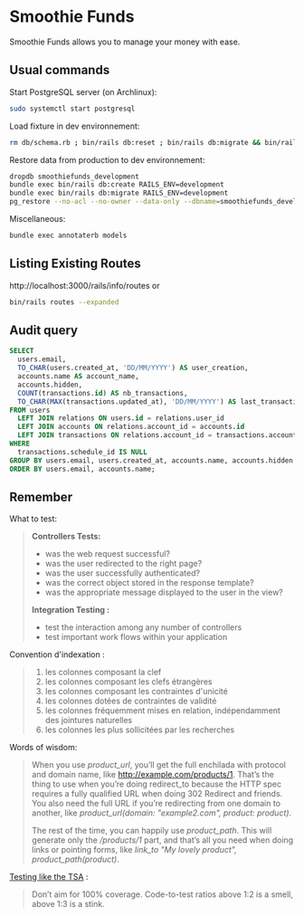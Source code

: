 # Smoothie Funds
Smoothie Funds allows you to manage your money with ease.


## Usual commands
Start PostgreSQL server (on Archlinux):
```sh
sudo systemctl start postgresql
```

Load fixture in dev environnement:
```sh
rm db/schema.rb ; bin/rails db:reset ; bin/rails db:migrate && bin/rails db:fixtures:load FIXTURES=users,accounts,categories,transactions,schedules,pending_users,searches,search_targets ; bundle exec annotaterb models
```

Restore data from production to dev environnement:
```sh
dropdb smoothiefunds_development
bundle exec bin/rails db:create RAILS_ENV=development
bundle exec bin/rails db:migrate RAILS_ENV=development
pg_restore --no-acl --no-owner --data-only --dbname=smoothiefunds_development db.dump
```

Miscellaneous:
```sh
bundle exec annotaterb models
```


## Listing Existing Routes
http://localhost:3000/rails/info/routes
or
```sh
bin/rails routes --expanded
```


## Audit query
```sql
SELECT
  users.email,
  TO_CHAR(users.created_at, 'DD/MM/YYYY') AS user_creation,
  accounts.name AS account_name,
  accounts.hidden,
  COUNT(transactions.id) AS nb_transactions,
  TO_CHAR(MAX(transactions.updated_at), 'DD/MM/YYYY') AS last_transaction
FROM users
  LEFT JOIN relations ON users.id = relations.user_id
  LEFT JOIN accounts ON relations.account_id = accounts.id
  LEFT JOIN transactions ON relations.account_id = transactions.account_id
WHERE
  transactions.schedule_id IS NULL
GROUP BY users.email, users.created_at, accounts.name, accounts.hidden
ORDER BY users.email, accounts.name;
```

## Remember
What to test:
> **Controllers Tests:**
> - was the web request successful?
> - was the user redirected to the right page?
> - was the user successfully authenticated?
> - was the correct object stored in the response template?
> - was the appropriate message displayed to the user in the view?
>
> **Integration Testing :**
> - test the interaction among any number of controllers
> - test important work flows within your application

Convention d'indexation :
> 1. les colonnes composant la clef
> 2. les colonnes composant les clefs étrangères
> 3. les colonnes composant les contraintes d'unicité
> 4. les colonnes dotées de contraintes de validité
> 5. les colonnes fréquemment mises en relation, indépendamment des jointures naturelles
> 6. les colonnes les plus sollicitées par les recherches

Words of wisdom:
> When you use *product_url*, you’ll get the full enchilada with protocol and
> domain name, like http://example.com/products/1. That’s the thing to use when
> you’re doing redirect_to because the HTTP spec requires a fully qualified URL
> when doing 302 Redirect and friends. You also need the full URL if you’re
> redirecting from one domain to another, like
> *product_url(domain: "example2.com", product: product)*.
>
> The rest of the time, you can happily use *product_path*. This will generate
> only the */products/1* part, and that’s all you need when doing links or
> pointing forms, like *link_to "My lovely product", product_path(product)*.

[Testing like the TSA](https://signalvnoise.com/posts/3159-testing-like-the-tsa) :
> Don’t aim for 100% coverage.
> Code-to-test ratios above 1:2 is a smell, above 1:3 is a stink.
